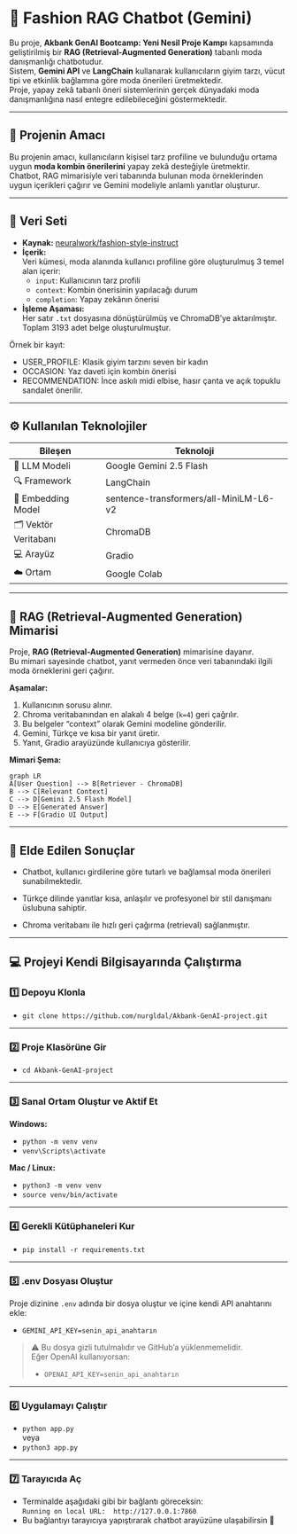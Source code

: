 # 🧥 Fashion RAG Chatbot (Gemini)

Bu proje, **Akbank GenAI Bootcamp: Yeni Nesil Proje Kampı** kapsamında geliştirilmiş bir **RAG (Retrieval-Augmented Generation)** tabanlı moda danışmanlığı chatbotudur.  
Sistem, **Gemini API** ve **LangChain** kullanarak kullanıcıların giyim tarzı, vücut tipi ve etkinlik bağlamına göre moda önerileri üretmektedir.  
Proje, yapay zekâ tabanlı öneri sistemlerinin gerçek dünyadaki moda danışmanlığına nasıl entegre edilebileceğini göstermektedir.

---

## 🎯 Projenin Amacı
Bu projenin amacı, kullanıcıların kişisel tarz profiline ve bulunduğu ortama uygun **moda kombin önerilerini** yapay zekâ desteğiyle üretmektir.  
Chatbot, RAG mimarisiyle veri tabanında bulunan moda örneklerinden uygun içerikleri çağırır ve Gemini modeliyle anlamlı yanıtlar oluşturur.

---

## 🧵 Veri Seti
- **Kaynak:** [neuralwork/fashion-style-instruct](https://huggingface.co/datasets/neuralwork/fashion-style-instruct)  
- **İçerik:**  
  Veri kümesi, moda alanında kullanıcı profiline göre oluşturulmuş 3 temel alan içerir:
  - `input`: Kullanıcının tarz profili  
  - `context`: Kombin önerisinin yapılacağı durum  
  - `completion`: Yapay zekânın önerisi  
- **İşleme Aşaması:**  
  Her satır `.txt` dosyasına dönüştürülmüş ve ChromaDB’ye aktarılmıştır.  
  Toplam 3193 adet belge oluşturulmuştur.  

Örnek bir kayıt:
- USER_PROFILE: Klasik giyim tarzını seven bir kadın
- OCCASION: Yaz daveti için kombin önerisi
- RECOMMENDATION: İnce askılı midi elbise, hasır çanta ve açık topuklu sandalet önerilir.

---
## ⚙️ Kullanılan Teknolojiler

| Bileşen | Teknoloji |
|----------|------------|
| 💬 LLM Modeli | Google Gemini 2.5 Flash |
| 🔍 Framework | LangChain |
| 🧠 Embedding Model | sentence-transformers/all-MiniLM-L6-v2 |
| 🗂️ Vektör Veritabanı | ChromaDB |
| 💻 Arayüz | Gradio |
| ☁️ Ortam | Google Colab |

---

## 🧩 RAG (Retrieval-Augmented Generation) Mimarisi

Proje, **RAG (Retrieval-Augmented Generation)** mimarisine dayanır.  
Bu mimari sayesinde chatbot, yanıt vermeden önce veri tabanındaki ilgili moda örneklerini geri çağırır.

**Aşamalar:**
1. Kullanıcının sorusu alınır.  
2. Chroma veritabanından en alakalı 4 belge (`k=4`) geri çağrılır.  
3. Bu belgeler “context” olarak Gemini modeline gönderilir.  
4. Gemini, Türkçe ve kısa bir yanıt üretir.  
5. Yanıt, Gradio arayüzünde kullanıcıya gösterilir.

**Mimari Şema:**

```mermaid
graph LR
A[User Question] --> B[Retriever - ChromaDB]
B --> C[Relevant Context]
C --> D[Gemini 2.5 Flash Model]
D --> E[Generated Answer]
E --> F[Gradio UI Output]
```
--- 

## 🧠 Elde Edilen Sonuçlar

- Chatbot, kullanıcı girdilerine göre tutarlı ve bağlamsal moda önerileri sunabilmektedir.

- Türkçe dilinde yanıtlar kısa, anlaşılır ve profesyonel bir stil danışmanı üslubuna sahiptir.

- Chroma veritabanı ile hızlı geri çağırma (retrieval) sağlanmıştır.
---  
 ## 💻 Projeyi Kendi Bilgisayarında Çalıştırma
### 1️⃣ Depoyu Klonla
- `git clone https://github.com/nurgldal/Akbank-GenAI-project.git`

---

### 2️⃣ Proje Klasörüne Gir
- `cd Akbank-GenAI-project`

---

### 3️⃣ Sanal Ortam Oluştur ve Aktif Et
**Windows:**
- `python -m venv venv`  
- `venv\Scripts\activate`

**Mac / Linux:**
- `python3 -m venv venv`  
- `source venv/bin/activate`

---

### 4️⃣ Gerekli Kütüphaneleri Kur
- `pip install -r requirements.txt`

---

### 5️⃣ .env Dosyası Oluştur
Proje dizinine `.env` adında bir dosya oluştur ve içine kendi API anahtarını ekle:
- `GEMINI_API_KEY=senin_api_anahtarın`

> ⚠️ Bu dosya gizli tutulmalıdır ve GitHub’a yüklenmemelidir.  
> Eğer OpenAI kullanıyorsan:  
> - `OPENAI_API_KEY=senin_api_anahtarın`

---

### 6️⃣ Uygulamayı Çalıştır
- `python app.py`  
veya  
- `python3 app.py`

---

### 7️⃣ Tarayıcıda Aç
- Terminalde aşağıdaki gibi bir bağlantı göreceksin:  
  `Running on local URL:  http://127.0.0.1:7860`  
- Bu bağlantıyı tarayıcıya yapıştırarak chatbot arayüzüne ulaşabilirsin 🎨


  

